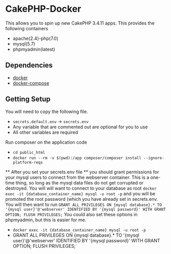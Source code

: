 # CakePHP-Docker

This allows you to spin up new CakePHP 3.4.11 apps. This provides the following containers

 - apache(2.4)-php(7.0)
 - mysql(5.7)
 - phpmyadmin(latest)

## Dependencies
 - [docker](https://docs.docker.com/engine/installation/)
 - [docker-compose](https://docs.docker.com/compose/install/)

## Getting Setup
You will need to copy the following file.
 - `secrets.default.env` -> `secrets.env`
  - Any variable that are commented out are optional for you to use
  - All other variables are required

Run composer on the application code
 - `cd public_html`
 - `docker run --rm -v $(pwd):/app composer/composer install --ignore-platform-reqs`

** After you set your secrets.env file ** you should grant permissions for your mysql users to connect from the webserver container. This is a one-time thing, so long as the mysql data files do not get corrupted or destroyed. You will will want to connect to your database as root `docker exec -it {database_container_name} mysql -u root -p` and you will be promoted the root password (which you have already set in secrets.env. You will then want to run `GRANT ALL PRIVILEGES ON {mysql database}.* TO '{mysql user}'@'webserver' IDENTIFIED BY '{mysql password}' WITH GRANT OPTION; FLUSH PRIVILEGES;` You could also set these options in phpmyadmin, but this is easier for me.
 - `docker exec -it {database_container_name} mysql -u root -p`
 - GRANT ALL PRIVILEGES ON {mysql database}.* TO '{mysql user}'@'webserver' IDENTIFIED BY '{mysql password}' WITH GRANT OPTION; FLUSH PRIVILEGES;`
